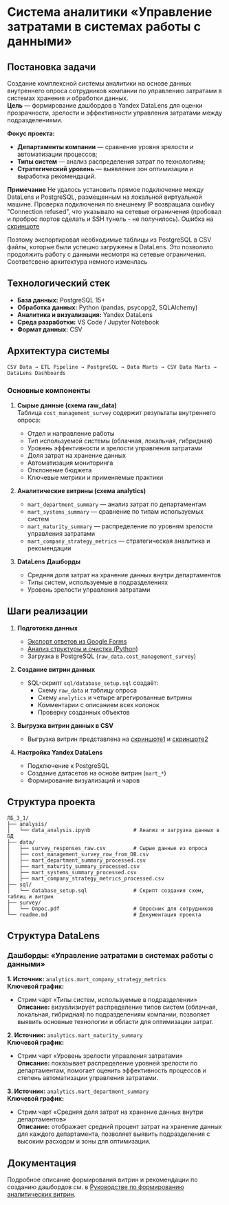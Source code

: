 # Система аналитики «Управление затратами в системах работы с данными»

## Постановка задачи

Создание комплексной системы аналитики на основе данных внутреннего опроса сотрудников компании по управлению затратами в системах хранения и обработки данных.  
**Цель** — формирование дашбордов в Yandex DataLens для оценки прозрачности, зрелости и эффективности управления затратами между подразделениями.

**Фокус проекта:**

- **Департаменты компании** — сравнение уровня зрелости и автоматизации процессов;  
- **Типы систем** — анализ распределения затрат по технологиям;  
- **Стратегический уровень** — выявление зон оптимизации и выработка рекомендаций.

**Примечание** 
Не удалось установить прямое подключение между DataLens и PostgreSQL, размещенным на локальной виртуальной машине. 
Проверка подключения по внешнему IP возвращала ошибку "Connection refused", что указывало на сетевые ограничения (пробовал и проброс портов сделать и SSH тунель - не получилось). Ошибка на [скриншоте](screenshots/error.png)

Поэтому экспортировал необходимые таблицы из PostgreSQL в CSV файлы, которые были успешно загружены в DataLens. 
Это позволило продолжить работу с данными несмотря на сетевые ограничения. 
Соответсвено архитектура немного изменлась


## Технологический стек

- **База данных:** PostgreSQL 15+  
- **Обработка данных:** Python (pandas, psycopg2, SQLAlchemy)  
- **Аналитика и визуализация:** Yandex DataLens  
- **Среда разработки:** VS Code / Jupyter Notebook  
- **Формат данных:** CSV  

## Архитектура системы
```
CSV Data → ETL Pipeline → PostgreSQL → Data Marts → CSV Data Marts → DataLens Dashboards
```
### Основные компоненты

1. **Сырые данные (схема raw_data)**  
   Таблица `cost_management_survey` содержит результаты внутреннего опроса:  
   - Отдел и направление работы  
   - Тип используемой системы (облачная, локальная, гибридная)  
   - Уровень эффективности и зрелости управления затратами  
   - Доля затрат на хранение данных  
   - Автоматизация мониторинга  
   - Отклонение бюджета  
   - Ключевые метрики и применяемые практики  

2. **Аналитические витрины (схема analytics)**  
   - `mart_department_summary` — анализ затрат по департаментам  
   - `mart_systems_summary` — сравнение по типам используемых систем  
   - `mart_maturity_summary` — распределение по уровням зрелости управления затратами  
   - `mart_company_strategy_metrics` — стратегическая аналитика и рекомендации  

3. **DataLens Дашборды**  
   - Средняя доля затрат на хранение данных внутри департаментов  
   - Типы систем, используемые в подразделениях  
   - Уровень зрелости управления затратами  

## Шаги реализации

1. **Подготовка данных**  
   - [Экспорт ответов из Google Forms](data/survey_responses_raw.csv) 
   - [Анализ структуры и очистка (Python)](analysis/data_analysis.ipynb)  
   - Загрузка в PostgreSQL (`raw_data.cost_management_survey`)  

2. **Создание витрин данных**  
   - SQL-скрипт `sql/database_setup.sql` создаёт:  
     - Схему `raw_data` и таблицу опроса  
     - Схему `analytics` и четыре агрегированные витрины  
     - Комментарии с описанием всех колонок  
     - Проверку созданных объектов
       
3. **Выгрузка витрин данных в CSV**
     - Выгрузка витрин представлена на [скриншоте1](screenshots/exporttables.png) и [скриншоте2](screenshots/exporttables2.png) 
       
5. **Настройка Yandex DataLens**  
   - Подключение к PostgreSQL  
   - Создание датасетов на основе витрин (`mart_*`)  
   - Формирование визуализаций и чаров  

## Структура проекта

```
ЛБ_3_1/
├── analysis/
│   └── data_analysis.ipynb              # Анализ и загрузка данных в БД
├── data/
│   ├── survey_responses_raw.csv         # Сырые данные из опроса
│   ├── cost_management_survey_row_from_DB.csv
│   ├── mart_department_summary_processed.csv
│   ├── mart_maturity_summary_processed.csv
│   ├── mart_systems_summary_processed.csv
│   ├── mart_company_strategy_metrics_processed.csv
├── sql/
│   └── database_setup.sql               # Скрипт создания схем, таблиц и витрин
├── survey/
│   └── Опрос.pdf                        # Опросник для сотрудников
└── readme.md                            # Документация проекта
```

## Структура DataLens

### Дашборды: «Управление затратами в системах работы с данными»

**1. Источник:** `analytics.mart_company_strategy_metrics`  
**Ключевой график:**  
- Стрим чарт «Типы систем, используемые в подразделении»  
**Описание:** визуализирует распределение типов систем (облачная, локальная, гибридная) по подразделениям компании, позволяет выявить основные технологии и области для оптимизации затрат.  

**2. Источник:** `analytics.mart_maturity_summary`  
**Ключевой график:**  
- Стрим чарт «Уровень зрелости управления затратами»  
**Описание:** показывает распределение уровней зрелости по департаментам, помогает оценить эффективность процессов и степень автоматизации управления затратами.  

**3. Источник:** `analytics.mart_department_summary`  
**Ключевой график:**  
- Стрим чарт «Средняя доля затрат на хранение данных внутри департаментов»  
**Описание:** отображает средний процент затрат на хранение данных для каждого департамента, позволяет выявить подразделения с высоким расходом и зоны для оптимизации.  


## Документация

Подробное описание формирования витрин и рекомендации по созданию дашбордов см. в [Руководстве по формированию аналитических витрин](docs/datamarts_guide.md).
